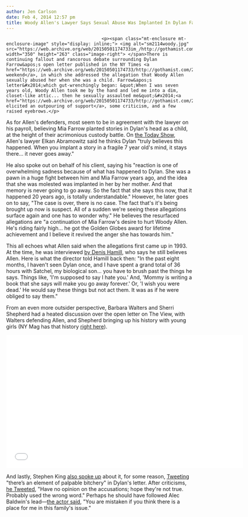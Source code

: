 ```yaml
---
author: Jen Carlson
date: Feb 4, 2014 12:57 pm
title: Woody Allen's Lawyer Says Sexual Abuse Was Implanted In Dylan Farrow's Head
---
```


	
										<p><span class="mt-enclosure mt-enclosure-image" style="display: inline;"> <img alt="sm2114woody.jpg" src="https://web.archive.org/web/20150501174733im_/http://gothamist.com/attachments/arts_jen/sm2114woody.jpg" width="350" height="263" class="image-right"> </span>There is continuing fallout and rancorous debate surrounding Dylan Farrow&apos;s open letter published in the NY Times <a href="https://web.archive.org/web/20150501174733/http://gothamist.com/2014/02/01/dylan_farrow_writes_open_letter_abo.php">this weekend</a>, in which she addressed the allegation that Woody Allen sexually abused her when she was a child. Farrow&apos;s letter&#x2014;which gut-wrenchingly began: &quot;When I was seven years old, Woody Allen took me by the hand and led me into a dim, closet-like attic... then he sexually assaulted me&quot;&#x2014;<a href="https://web.archive.org/web/20150501174733/http://gothamist.com/2014/02/03/dylan_farrow_woody_allen.php">has elicited an outpouring of support</a>, some criticism, and a few raised eyebrows.</p>

<p>As for Allen&apos;s defenders, most seem to be in agreement with the lawyer on his payroll, believing Mia Farrow planted stories in Dylan&apos;s head as a child, at the height of their acrimonious custody battle. On <a href="https://web.archive.org/web/20150501174733/http://www.today.com/video/today/54267829#54267829">the Today Show</a>, Allen&apos;s lawyer Elkan Abramowitz said he thinks Dylan &quot;truly believes this happened. When you implant a story in a fragile 7 year old&apos;s mind, it stays there... it never goes away.&quot;</p>

<p>He also spoke out on behalf of his client, saying his &quot;reaction is one of overwhelming sadness because of what has happened to Dylan. She was a pawn in a huge fight between him and Mia Farrow years ago, and the idea that she was molested was implanted in her by her mother. And that memory is never going to go away. So the fact that she says this now, that it happened 20 years ago, is totally understandable.&quot; However, he later goes on to say, &quot;The case is over, there is no case. The fact that&apos;s it&apos;s being brought up now is suspect. All of a sudden we&apos;re seeing these allegations surface again and one has to wonder why.&quot; He believes the resurfaced allegations are &quot;a continuation of Mia Farrow&apos;s desire to hurt Woody Allen. He&apos;s riding fairly high... he got the Golden Globes award for lifetime achievement and I believe it revived the anger she has towards him.&quot;</p>

<p>This all echoes what Allen said when the allegations first came up in 1993. At the time, he was interviewed <a href="https://web.archive.org/web/20150501174733/http://www.nydailynews.com/entertainment/gossip/hamill-dylan-child-molestation-claims-woody-allen-planted-article-1.1601295">by Denis Hamill</a>, who says he still believes Allen. Here is what the director told Hamill back then: &quot;In the past eight months, I haven&apos;t seen Dylan once, and I have spent a grand total of 36 hours with Satchel, my biological son... you have to brush past the things he says. Things like, &apos;I&apos;m supposed to say I hate you.&apos; And, &apos;Mommy is writing a book that she says will make you go away forever.&apos; Or, &apos;I wish you were dead.&apos; He would say these things but not act them. It was as if he were obliged to say them.&quot;</p>

<p>From an even more outsider perspective, Barbara Walters and Sherri Shepherd had a heated discussion over the open letter on The View, with Walters defending Allen, and Shepherd bringing up his history with young girls (NY Mag has that history <a href="https://web.archive.org/web/20150501174733/http://nymag.com/daily/intelligencer/2014/02/woody-allen-and-young-girls-a-history.html">right here</a>).</p>

<p><iframe width="640" height="360" src="//web.archive.org/web/20150501174733if_/http://www.youtube.com/embed/erFQYn-yITc" frameborder="0" allowfullscreen></iframe></p>

<p>And lastly, Stephen King <a href="https://web.archive.org/web/20150501174733/http://www.salon.com/2014/02/04/stephen_king_on_dylan_farrows_open_letter_theres_an_element_of_palpable_bitchery_there/">also spoke up</a> about it, for some reason, <a href="https://web.archive.org/web/20150501174733/https://twitter.com/StephenKing/status/430468906243735552">Tweeting</a> &quot;there&#x2019;s an element of palpable bitchery&quot; in Dylan&apos;s letter. After criticisms, <a href="https://web.archive.org/web/20150501174733/https://twitter.com/StephenKing/status/430515420836024320">he Tweeted</a>, &quot;Have no opinion on the accusations; hope they&apos;re not true. Probably used the wrong word.&quot; Perhaps he should have followed Alec Baldwin&apos;s lead&#x2014;<a href="https://web.archive.org/web/20150501174733/http://gothamist.com/2014/02/03/dylan_farrow_woody_allen.php">the actor said</a>, &quot;You are mistaken if you think there is a place for me in this family&apos;s issue.&quot;</p>					
										
									
				